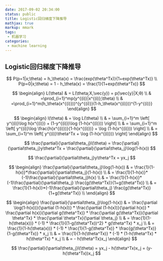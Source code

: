 ```yaml
---
date: 2017-09-02 20:34:00
status: public
title: Logistic回归梯度下降推导
mathjax: true
markup: mmark
tags: 
 - 机器学习
categories:
 - machine learning
---
```

## Logistic回归梯度下降推导

$$
P(p=1|x;\theta) = h_\theta(x) = \frac{exp(\theta^Tx)}{1+exp(\theta^Tx)} \\
P(p=0|x;\theta) = 1 - h_\theta(x) = \frac{1}{1+exp(\theta^Tx)}
$$

$$
\begin{align}
L(\theta) & = L(\theta;X,\vec{y}) = p(\vec{y}|X;θ) \\
& =\prod_{i=1}^mp(y^{(i)}|x^{(i)};\theta) \\
& =\prod_{i=1}^m(h_\theta(x^{(i)}))^{y^{(i)}}(1-h_\theta(x^{(i)}))^{1-y^{(i)}}
\end{align}
$$

$$
\begin{align}
l(\theta) & = \log L(\theta) \\
& = \sum_{i=1}^m \left[ y^{(i)}\log h(x^{(i)}) + (1-y^{(i)})\log (1-h(x^{(i)})) \right] \\
& = \sum_{i=1}^m \left[ y^{(i)}\log \frac{h(x^{(i)})}{1-h(x^{(i)})} + \log (1-h(x^{(i)})) \right] \\
& = \sum_{i=1}^m \left[ y^{(i)}\theta^Tx + \log (1-h(x^{(i)})) \right] 
\end{align}
$$

$$
\frac{\partial}{\partial\theta_j}l(\theta) = \frac{\partial}{\partial\theta_j}y\theta^Tx + \frac{\partial}{\partial\theta_j}\log(1-h(x))
$$

$$
\frac{\partial}{\partial\theta_j}y\theta^Tx = yx_j
$$

$$
\begin{align}
\frac{\partial}{\partial\theta_j}\log(1-h(x)) & = \frac{1}{1-h(x)}*\frac{\partial}{\partial\theta_j}(1-h(x)) \\
& = \frac{1}{1-h(x)}*(-1)\frac{\partial}{\partial\theta_j}h(x) \\ 
& = \frac{1}{1-h(x)}*(-1)\frac{\partial}{\partial\theta_j} \frac{g(\theta^Tx)}{1+g(\theta^Tx)} \\ 
& = \frac{1}{1-h(x)}*(-1)\frac{\partial}{\partial\theta_j} \frac{g(\theta^Tx)}{1+g(\theta^Tx)} \\
\end{align}
$$

$$
\begin{align}
\frac{\partial}{\partial\theta_j}\log(1-h(x)) & = \frac{\partial \log(1-h(x))}{\partial (1-h(x))} * \frac{\partial (1-h(x))}{\partial h(x)} * \frac{\partial h(x)}{\partial g(\theta^Tx)} * \frac{\partial g(\theta^Tx)}{\partial \theta^Tx} * \frac{\partial \theta^Tx}{\partial \theta_j} \\ 
 & = \frac{1}{1-h(\theta(x))} * (-1) * \frac{1}{(1-g(\theta^Tx))^2} * g(\theta^Tx) * x_j \\ 
 & = \frac{1}{1-h(\theta(x))} * (-1) * \frac{1}{1-g(\theta^Tx)} * \frac{g(\theta^Tx)}{1-g(\theta^Tx)} * x_j \\ 
 & = \frac{1}{1-h(\theta^Tx)} * (-1) * (1-h(\theta^Tx) * h(\theta^Tx) * x_j \\ 
 & = - h(\theta^Tx)x_j
\end{align}
$$


$$
\frac{\partial}{\partial\theta_j}l(\theta) =  yx_j - h(\theta^Tx)x_j = (y-h(\theta^Tx))x_j
$$


